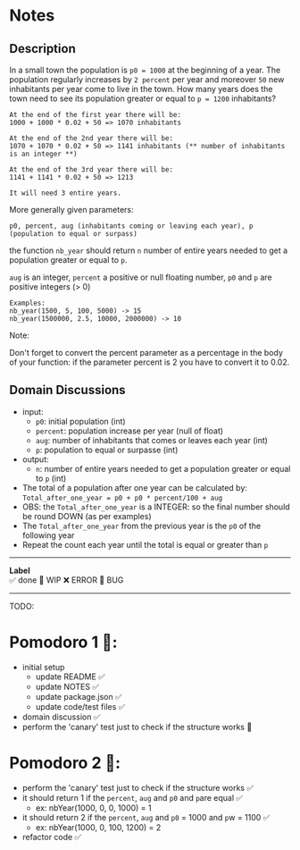 # Notes

## Description

In a small town the population is `p0 = 1000` at the beginning of a year. The population regularly increases by `2 percent` per year and moreover `50` new inhabitants per year come to live in the town. How many years does the town need to see its population greater or equal to `p = 1200` inhabitants?

```
At the end of the first year there will be: 
1000 + 1000 * 0.02 + 50 => 1070 inhabitants

At the end of the 2nd year there will be: 
1070 + 1070 * 0.02 + 50 => 1141 inhabitants (** number of inhabitants is an integer **)

At the end of the 3rd year there will be:
1141 + 1141 * 0.02 + 50 => 1213

It will need 3 entire years.
```

More generally given parameters:

`p0, percent, aug (inhabitants coming or leaving each year), p (population to equal or surpass)`

the function `nb_year` should return `n` number of entire years needed to get a population greater or equal to `p`.

`aug` is an integer, `percent` a positive or null floating number, `p0` and `p` are positive integers (> 0)

```
Examples:
nb_year(1500, 5, 100, 5000) -> 15
nb_year(1500000, 2.5, 10000, 2000000) -> 10
```

Note:

Don't forget to convert the percent parameter as a percentage in the body of your function: if the parameter percent is 2 you have to convert it to 0.02.

## Domain Discussions

- input: 
    - `p0`: initial population (int)
    - `percent`: population increase per year (null of float)
    - `aug`: number of inhabitants that comes or leaves each year (int)
    - `p`: population to equal or surpasse (int)
- output:
    -  `n`: number of entire years needed to get a population greater or equal to `p` (int)
- The total of a population after one year can be calculated by:
    `Total_after_one_year = p0 + p0 * percent/100 + aug`
- OBS: the `Total_after_one_year` is a INTEGER: so the final number should be round DOWN (as per examples)
- The `Total_after_one_year` from the previous year is the `p0` of the following year
- Repeat the count each year until the total is equal or greater than `p` 

---

**Label**  
✅ done 🚧 WIP ❌ ERROR 🐛 BUG 

---


TODO:

# Pomodoro 1 🍅:
- initial setup 
    - update README ✅
    - update NOTES ✅
    - update package.json ✅
    - update code/test files ✅
- domain discussion ✅
- perform the 'canary' test just to check if the structure works 🚧

# Pomodoro 2 🍅:
- perform the 'canary' test just to check if the structure works ✅
- it should return 1 if the `percent`, `aug` and `p0` and `p`are equal ✅
    - ex: nbYear(1000, 0, 0, 1000) = 1
- it should return 2 if the `percent`, `aug` and `p0` = 1000 and `p`w = 1100 ✅
    - ex: nbYear(1000, 0, 100, 1200) = 2 
- refactor code ✅